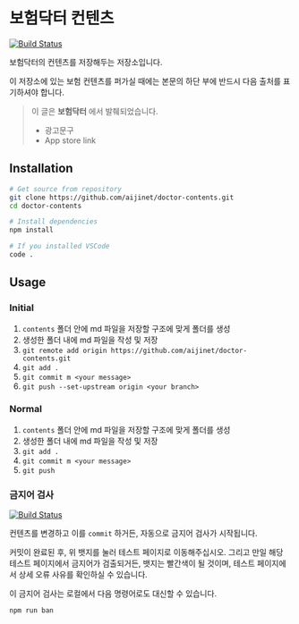 # 보험닥터 컨텐츠
[![Build Status](https://github.com/aijinet/doctor-contents/workflows/ban/badge.svg)](https://github.com/aijinet/doctor-contents/actions?query=workflow%3Aban)

보험닥터의 컨텐츠를 저장해두는 저장소입니다.

이 저장소에 있는 보험 컨텐츠를 퍼가실 때에는 본문의 하단 부에 반드시 다음 출처를 표기하셔야 합니다.

> 이 글은 **보험닥터** 에서 발췌되었습니다.
>  - 광고문구
>  - App store link




## Installation
```bash
# Get source from repository
git clone https://github.com/aijinet/doctor-contents.git
cd doctor-contents

# Install dependencies
npm install

# If you installed VSCode
code .
```




## Usage
### Initial
1. `contents` 폴더 안에 md 파일을 저장할 구조에 맞게 폴더를 생성
2. 생성한 폴더 내에 md 파일을 작성 및 저장
3. `git remote add origin https://github.com/aijinet/doctor-contents.git`
4. `git add .`
5. `git commit m <your message>`
6. `git push --set-upstream origin <your branch>`

### Normal
1. `contents` 폴더 안에 md 파일을 저장할 구조에 맞게 폴더를 생성
2. 생성한 폴더 내에 md 파일을 작성 및 저장
3. `git add .`
4. `git commit m <your message>`
5. `git push`

### 금지어 검사
[![Build Status](https://github.com/aijinet/doctor-contents/workflows/ban/badge.svg)](https://github.com/aijinet/doctor-contents/actions?query=workflow%3Aban)

컨텐츠를 변경하고 이를 `commit` 하거든, 자동으로 금지어 검사가 시작됩니다. 

커밋이 완료된 후, 위 뱃지를 눌러 테스트 페이지로 이동해주십시오. 그리고 만일 해당 테스트 페이지에서 금지어가 검출되거든, 뱃지는 빨간색이 될 것이며, 테스트 페이지에서 상세 오류 사유를 확인하실 수 있습니다.

이 금지어 검사는 로컬에서 다음 명령어로도 대신할 수 있습니다.

```bash
npm run ban
```